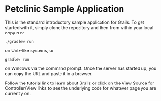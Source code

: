 Petclinic Sample Application
============================

This is the standard introductory sample application for Grails. To get started with it, simply clone the repository and then from within your local copy run:

    ./gradlew run

on Unix-like systems, or

    gradlew run

on Windows via the command prompt. Once the server has started up, you can copy the URL and paste it in a browser.

Follow the tutorial link to learn about Grails or click on the View Source for Controller/View links to see the underlying code for whatever page you are currently on. 
